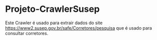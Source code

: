 # Projeto-CrawlerSusep
Este Crawler é usado para extrair dados do site https://www2.susep.gov.br/safe/Corretores/pesquisa que é usado para consultar corretores.
